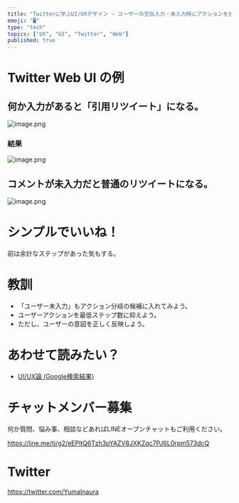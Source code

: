 ```yaml
---
title: "Twitterに学ぶUI/UXデザイン – ユーザーの空白入力・未入力時にアクションを分岐させる"
emoji: "🖥"
type: "tech"
topics: ["UX", "UI", "Twitter", "Web"]
published: true
---
```


# Twitter Web UI の例


## 何か入力があると「引用リツイート」になる。

![image.png](https://qiita-image-store.s3.amazonaws.com/0/89618/59e11226-dea4-5949-c5b8-bfc0cefa7d9d.png)

### 結果

![image.png](https://qiita-image-store.s3.amazonaws.com/0/89618/1427b2c1-0c0f-2c91-0cfb-e03ddac127d7.png)


## コメントが未入力だと普通のリツイートになる。

![image.png](https://qiita-image-store.s3.amazonaws.com/0/89618/6919e70d-e82e-1e24-ef53-108c8cc0bd24.png)

# シンプルでいいね！

前は余計なステップがあった気もする。

# 教訓

- 「ユーザー未入力」もアクション分岐の候補に入れてみよう。
- ユーザーアクションを最低ステップ数に抑えよう。
- ただし、ユーザーの意図を正しく反映しよう。

# あわせて読みたい？

- [UI/UX論 (Google検索結果)](https://www.google.co.jp/search?q=yumainaura+ui+ux&oq=yumainaura+ui+ux)








<!-- Update From Qiita API -->

# チャットメンバー募集


何か質問、悩み事、相談などあればLINEオープンチャットもご利用ください。

https://line.me/ti/g2/eEPltQ6Tzh3pYAZV8JXKZqc7PJ6L0rpm573dcQ





# Twitter


https://twitter.com/YumaInaura


<!-- Update From Qiita API -->



